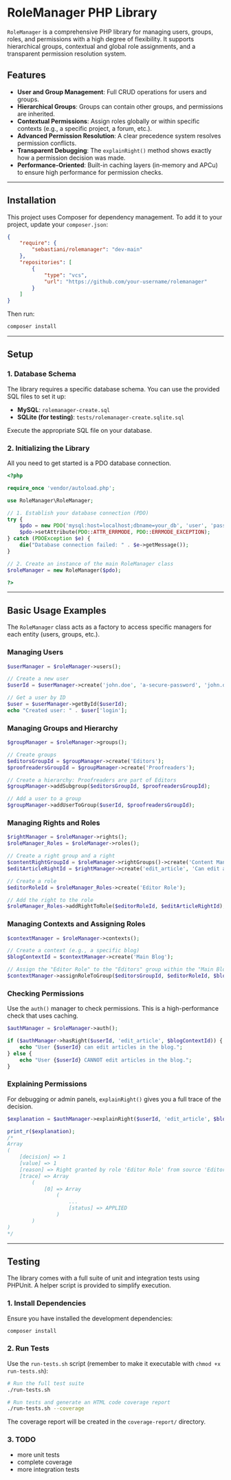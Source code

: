 # RoleManager PHP Library

`RoleManager` is a comprehensive PHP library for managing users, groups, roles, and permissions with a high degree of flexibility. It supports hierarchical groups, contextual and global role assignments, and a transparent permission resolution system.

## Features

- **User and Group Management**: Full CRUD operations for users and groups.
- **Hierarchical Groups**: Groups can contain other groups, and permissions are inherited.
- **Contextual Permissions**: Assign roles globally or within specific contexts (e.g., a specific project, a forum, etc.).
- **Advanced Permission Resolution**: A clear precedence system resolves permission conflicts.
- **Transparent Debugging**: The `explainRight()` method shows exactly how a permission decision was made.
- **Performance-Oriented**: Built-in caching layers (in-memory and APCu) to ensure high performance for permission checks.

---

## Installation

This project uses Composer for dependency management. To add it to your project, update your `composer.json`:

```json
{
    "require": {
        "sebastiani/rolemanager": "dev-main"
    },
    "repositories": [
        {
            "type": "vcs",
            "url": "https://github.com/your-username/rolemanager"
        }
    ]
}
```

Then run:

```bash
composer install
```

---

## Setup

### 1. Database Schema

The library requires a specific database schema. You can use the provided SQL files to set it up:

- **MySQL**: `rolemanager-create.sql`
- **SQLite (for testing)**: `tests/rolemanager-create.sqlite.sql`

Execute the appropriate SQL file on your database.

### 2. Initializing the Library

All you need to get started is a PDO database connection.

```php
<?php

require_once 'vendor/autoload.php';

use RoleManager\RoleManager;

// 1. Establish your database connection (PDO)
try {
    $pdo = new PDO('mysql:host=localhost;dbname=your_db', 'user', 'password');
    $pdo->setAttribute(PDO::ATTR_ERRMODE, PDO::ERRMODE_EXCEPTION);
} catch (PDOException $e) {
    die("Database connection failed: " . $e->getMessage());
}

// 2. Create an instance of the main RoleManager class
$roleManager = new RoleManager($pdo);

?>
```

---

## Basic Usage Examples

The `RoleManager` class acts as a factory to access specific managers for each entity (users, groups, etc.).

### Managing Users

```php
$userManager = $roleManager->users();

// Create a new user
$userId = $userManager->create('john.doe', 'a-secure-password', 'john.doe@example.com', 'John', 'Doe');

// Get a user by ID
$user = $userManager->getById($userId);
echo "Created user: " . $user['login'];
```

### Managing Groups and Hierarchy

```php
$groupManager = $roleManager->groups();

// Create groups
$editorsGroupId = $groupManager->create('Editors');
$proofreadersGroupId = $groupManager->create('Proofreaders');

// Create a hierarchy: Proofreaders are part of Editors
$groupManager->addSubgroup($editorsGroupId, $proofreadersGroupId);

// Add a user to a group
$groupManager->addUserToGroup($userId, $proofreadersGroupId);
```

### Managing Rights and Roles

```php
$rightManager = $roleManager->rights();
$roleManager_Roles = $roleManager->roles();

// Create a right group and a right
$contentRightGroupId = $roleManager->rightGroups()->create('Content Management');
$editArticleRightId = $rightManager->create('edit_article', 'Can edit an article', $contentRightGroupId, 'boolean');

// Create a role
$editorRoleId = $roleManager_Roles->create('Editor Role');

// Add the right to the role
$roleManager_Roles->addRightToRole($editorRoleId, $editArticleRightId);
```

### Managing Contexts and Assigning Roles

```php
$contextManager = $roleManager->contexts();

// Create a context (e.g., a specific blog)
$blogContextId = $contextManager->create('Main Blog');

// Assign the "Editor Role" to the "Editors" group within the "Main Blog" context
$contextManager->assignRoleToGroup($editorsGroupId, $editorRoleId, $blogContextId);
```

### Checking Permissions

Use the `auth()` manager to check permissions. This is a high-performance check that uses caching.

```php
$authManager = $roleManager->auth();

if ($authManager->hasRight($userId, 'edit_article', $blogContextId)) {
    echo "User {$userId} can edit articles in the blog.";
} else {
    echo "User {$userId} CANNOT edit articles in the blog.";
}
```

### Explaining Permissions

For debugging or admin panels, `explainRight()` gives you a full trace of the decision.

```php
$explanation = $authManager->explainRight($userId, 'edit_article', $blogContextId);

print_r($explanation);
/*
Array
(
    [decision] => 1
    [value] => 1
    [reason] => Right granted by role 'Editor Role' from source 'Editors' in context 'Main Blog'.
    [trace] => Array
        (
            [0] => Array
                (
                    ...
                    [status] => APPLIED
                )
        )
)
*/
```

---

## Testing

The library comes with a full suite of unit and integration tests using PHPUnit. A helper script is provided to simplify execution.

### 1. Install Dependencies

Ensure you have installed the development dependencies:

```bash
composer install
```

### 2. Run Tests

Use the `run-tests.sh` script (remember to make it executable with `chmod +x run-tests.sh`):

```bash
# Run the full test suite
./run-tests.sh

# Run tests and generate an HTML code coverage report
./run-tests.sh --coverage
```

The coverage report will be created in the `coverage-report/` directory.

### 3. TODO

* more unit tests
* complete coverage 
* more integration tests

